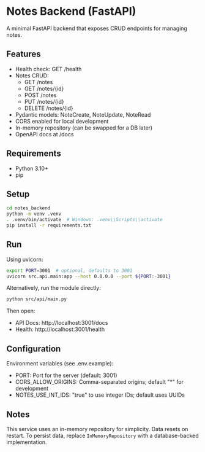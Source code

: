 # Notes Backend (FastAPI)

A minimal FastAPI backend that exposes CRUD endpoints for managing notes.

## Features
- Health check: GET /health
- Notes CRUD:
  - GET /notes
  - GET /notes/{id}
  - POST /notes
  - PUT /notes/{id}
  - DELETE /notes/{id}
- Pydantic models: NoteCreate, NoteUpdate, NoteRead
- CORS enabled for local development
- In-memory repository (can be swapped for a DB later)
- OpenAPI docs at /docs

## Requirements
- Python 3.10+
- pip

## Setup
```bash
cd notes_backend
python -m venv .venv
. .venv/bin/activate  # Windows: .venv\\Scripts\\activate
pip install -r requirements.txt
```

## Run
Using uvicorn:
```bash
export PORT=3001  # optional, defaults to 3001
uvicorn src.api.main:app --host 0.0.0.0 --port ${PORT:-3001}
```

Alternatively, run the module directly:
```bash
python src/api/main.py
```

Then open:
- API Docs: http://localhost:3001/docs
- Health: http://localhost:3001/health

## Configuration
Environment variables (see .env.example):
- PORT: Port for the server (default: 3001)
- CORS_ALLOW_ORIGINS: Comma-separated origins; default "*" for development
- NOTES_USE_INT_IDS: "true" to use integer IDs; default uses UUIDs

## Notes
This service uses an in-memory repository for simplicity. Data resets on restart. To persist data, replace `InMemoryRepository` with a database-backed implementation.
